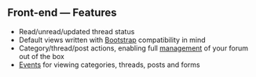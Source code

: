 ## Front-end — Features

* Read/unread/updated thread status
* Default views written with [Bootstrap](http://getbootstrap.com/) compatibility in mind
* Category/thread/post actions, enabling full [management](3.x/front-end/management.md) of your forum out of the box
* [Events](http://laravel.com/docs/5.1/events) for viewing categories, threads, posts and forms
